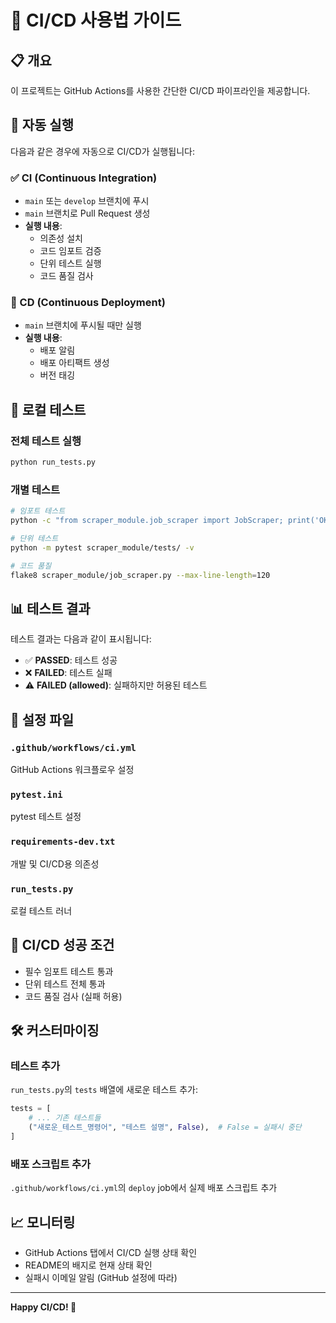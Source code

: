 # 🔄 CI/CD 사용법 가이드

## 📋 개요
이 프로젝트는 GitHub Actions를 사용한 간단한 CI/CD 파이프라인을 제공합니다.

## 🚀 자동 실행
다음과 같은 경우에 자동으로 CI/CD가 실행됩니다:

### ✅ CI (Continuous Integration)
- `main` 또는 `develop` 브랜치에 푸시
- `main` 브랜치로 Pull Request 생성
- **실행 내용**:
  - 의존성 설치
  - 코드 임포트 검증
  - 단위 테스트 실행
  - 코드 품질 검사

### 🚀 CD (Continuous Deployment)
- `main` 브랜치에 푸시될 때만 실행
- **실행 내용**:
  - 배포 알림
  - 배포 아티팩트 생성
  - 버전 태깅

## 🧪 로컬 테스트

### 전체 테스트 실행
```bash
python run_tests.py
```

### 개별 테스트
```bash
# 임포트 테스트
python -c "from scraper_module.job_scraper import JobScraper; print('OK')"

# 단위 테스트
python -m pytest scraper_module/tests/ -v

# 코드 품질
flake8 scraper_module/job_scraper.py --max-line-length=120
```

## 📊 테스트 결과
테스트 결과는 다음과 같이 표시됩니다:
- ✅ **PASSED**: 테스트 성공
- ❌ **FAILED**: 테스트 실패
- ⚠️ **FAILED (allowed)**: 실패하지만 허용된 테스트

## 🔧 설정 파일

### `.github/workflows/ci.yml`
GitHub Actions 워크플로우 설정

### `pytest.ini`
pytest 테스트 설정

### `requirements-dev.txt`
개발 및 CI/CD용 의존성

### `run_tests.py`
로컬 테스트 러너

## 🎯 CI/CD 성공 조건
- 필수 임포트 테스트 통과
- 단위 테스트 전체 통과
- 코드 품질 검사 (실패 허용)

## 🛠️ 커스터마이징

### 테스트 추가
`run_tests.py`의 `tests` 배열에 새로운 테스트 추가:

```python
tests = [
    # ... 기존 테스트들
    ("새로운_테스트_명령어", "테스트 설명", False),  # False = 실패시 중단
]
```

### 배포 스크립트 추가
`.github/workflows/ci.yml`의 `deploy` job에서 실제 배포 스크립트 추가

## 📈 모니터링
- GitHub Actions 탭에서 CI/CD 실행 상태 확인
- README의 배지로 현재 상태 확인
- 실패시 이메일 알림 (GitHub 설정에 따라)

---

**Happy CI/CD! 🚀** 